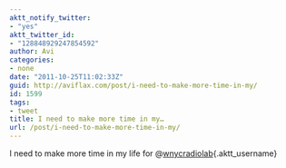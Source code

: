 ```yaml
---
aktt_notify_twitter:
- "yes"
aktt_twitter_id:
- "128848929247854592"
author: Avi
categories:
- none
date: "2011-10-25T11:02:33Z"
guid: http://aviflax.com/post/i-need-to-make-more-time-in-my/
id: 1599
tags:
- tweet
title: I need to make more time in my…
url: /post/i-need-to-make-more-time-in-my/
---
```

I need to make more time in my life for @[wnycradiolab](http://twitter.com/wnycradiolab){.aktt_username}